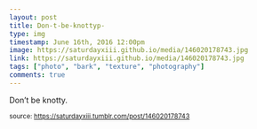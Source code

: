 ```yaml
---
layout: post
title: Don-t-be-knottyp-
type: img
timestamp: June 16th, 2016 12:00pm
image: https://saturdayxiii.github.io/media/146020178743.jpg
link: https://saturdayxiii.github.io/media/146020178743.jpg
tags: ["photo", "bark", "texture", "photography"]
comments: true
---
```


Don’t be knotty.
 
  
<small>source: https://saturdayxiii.tumblr.com/post/146020178743</small>